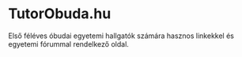 # TutorObuda.hu
Első féléves óbudai egyetemi hallgatók számára hasznos linkekkel és egyetemi fórummal rendelkező oldal.
